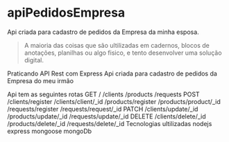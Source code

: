 # apiPedidosEmpresa
Api criada para cadastro de pedidos da Empresa da minha esposa.
> A maioria das coisas que são ultilizadas em cadernos, blocos de anotações, planilhas ou algo fisico, e tento desenvolver uma solução digital.

Praticando API Rest com Express
Api criada para cadastro de pedidos da Empresa do meu irmão

Api tem as seguintes rotas
GET
/
/clients
/products
/requests
POST
/clients/register
/clients/client/_id
/products/register
/products/product/_id
/requests/register
/requests/request/_id
PATCH
/clients/update/_id
/products/update/_id
/requests/update/_id
DELETE
/clients/delete/_id
/products/delete/_id
/requests/delete/_id
Tecnologias ultilizadas
nodejs
express
mongoose
mongoDb
